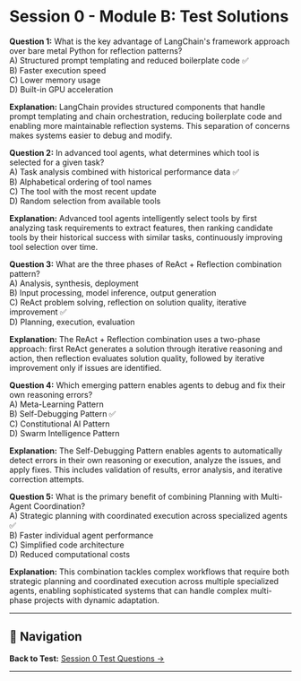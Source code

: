 # Session 0 - Module B: Test Solutions

**Question 1:** What is the key advantage of LangChain's framework approach over bare metal Python for reflection patterns?  
A) Structured prompt templating and reduced boilerplate code ✅  
B) Faster execution speed  
C) Lower memory usage  
D) Built-in GPU acceleration  

**Explanation:** LangChain provides structured components that handle prompt templating and chain orchestration, reducing boilerplate code and enabling more maintainable reflection systems. This separation of concerns makes systems easier to debug and modify.

**Question 2:** In advanced tool agents, what determines which tool is selected for a given task?  
A) Task analysis combined with historical performance data ✅  
B) Alphabetical ordering of tool names  
C) The tool with the most recent update  
D) Random selection from available tools  

**Explanation:** Advanced tool agents intelligently select tools by first analyzing task requirements to extract features, then ranking candidate tools by their historical success with similar tasks, continuously improving tool selection over time.

**Question 3:** What are the three phases of ReAct + Reflection combination pattern?  
A) Analysis, synthesis, deployment  
B) Input processing, model inference, output generation  
C) ReAct problem solving, reflection on solution quality, iterative improvement ✅  
D) Planning, execution, evaluation  

**Explanation:** The ReAct + Reflection combination uses a two-phase approach: first ReAct generates a solution through iterative reasoning and action, then reflection evaluates solution quality, followed by iterative improvement only if issues are identified.

**Question 4:** Which emerging pattern enables agents to debug and fix their own reasoning errors?  
A) Meta-Learning Pattern  
B) Self-Debugging Pattern ✅  
C) Constitutional AI Pattern  
D) Swarm Intelligence Pattern  

**Explanation:** The Self-Debugging Pattern enables agents to automatically detect errors in their own reasoning or execution, analyze the issues, and apply fixes. This includes validation of results, error analysis, and iterative correction attempts.

**Question 5:** What is the primary benefit of combining Planning with Multi-Agent Coordination?  
A) Strategic planning with coordinated execution across specialized agents ✅  
B) Faster individual agent performance  
C) Simplified code architecture  
D) Reduced computational costs  

**Explanation:** This combination tackles complex workflows that require both strategic planning and coordinated execution across multiple specialized agents, enabling sophisticated systems that can handle complex multi-phase projects with dynamic adaptation.

---

## 🧭 Navigation

**Back to Test:** [Session 0 Test Questions →](Session0_*.md#multiple-choice-test)

---
